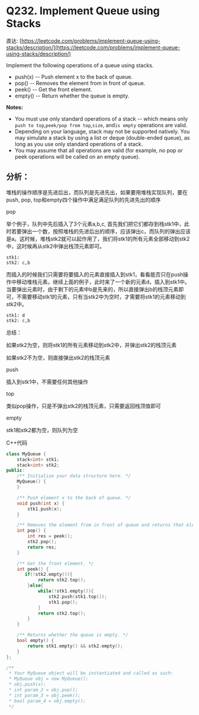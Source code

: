# Q232. Implement Queue using Stacks

直达: [https://leetcode.com/problems/implement-queue-using-stacks/description/](https://leetcode.com/problems/implement-queue-using-stacks/description/)

Implement the following operations of a queue using stacks.

* push\(x\) -- Push element x to the back of queue.
* pop\(\) -- Removes the element from in front of queue.
* peek\(\) -- Get the front element.
* empty\(\) -- Return whether the queue is empty.

**Notes:**

* You must use
  only
  standard operations of a stack -- which means only
  `push to top`,`peek/pop from top`,`size`, and`is empty`
  operations are valid.
* Depending on your language, stack may not be supported natively. You may simulate a stack by using a list or deque \(double-ended queue\), as long as you use only standard operations of a stack.
* You may assume that all operations are valid \(for example, no pop or peek operations will be called on an empty queue\).

## 分析：

堆栈的操作顺序是先进后出，而队列是先进先出，如果要用堆栈实现队列，要在push, pop, top和empty四个操作中满足满足队列的先进先出的顺序

pop

举个例子，队列中先后插入了3个元素a,b,c, 首先我们把它们都存到栈stk1中，此时若要弹出一个数，按照堆栈的先进后出的顺序，应该弹出c，而队列的弹出应该是a。这时候，堆栈stk2就可以起作用了，我们将stk1的所有元素全部移动到stk2中，这时候再从stk2中弹出栈顶元素即可。

```
stk1: 
stk2: c,b
```

而插入的时候我们只需要将要插入的元素直接插入到stk1，看看能否只在push操作中移动堆栈元素。继续上面的例子，此时来了一个新的元素d，插入到stk1中。当要弹出元素时，由于剩下的元素中b是先来的，所以直接弹出b的栈顶元素即可，不需要移动stk1的元素，只有当stk2中为空时，才需要将stk1的元素移动到stk2中。

```
stk1: d
stk2: c,b
```

总结：

如果stk2为空，则将stk1的所有元素移动到stk2中，并弹出stk2的栈顶元素

如果stk2不为空，则直接弹出stk2的栈顶元素

push

插入到stk1中，不需要任何其他操作

top

类似pop操作，只是不弹出stk2的栈顶元素，只需要返回栈顶值即可

empty

stk1和stk2都为空，则队列为空

C++代码

```cpp
class MyQueue {
    stack<int> stk1;
    stack<int> stk2;
public:
    /** Initialize your data structure here. */
    MyQueue() {
    }

    /** Push element x to the back of queue. */
    void push(int x) {
        stk1.push(x);
    }

    /** Removes the element from in front of queue and returns that element. */
    int pop() {
        int res = peek();
        stk2.pop();
        return res;
    }

    /** Get the front element. */
    int peek() {
       if(!stk2.empty()){
            return stk2.top();
        }else{
            while(!stk1.empty()){
                stk2.push(stk1.top());
                stk1.pop();
            }
            return stk2.top();
        } 
    }

    /** Returns whether the queue is empty. */
    bool empty() {
        return stk1.empty() && stk2.empty();
    }
};

/**
 * Your MyQueue object will be instantiated and called as such:
 * MyQueue obj = new MyQueue();
 * obj.push(x);
 * int param_2 = obj.pop();
 * int param_3 = obj.peek();
 * bool param_4 = obj.empty();
 */
```



